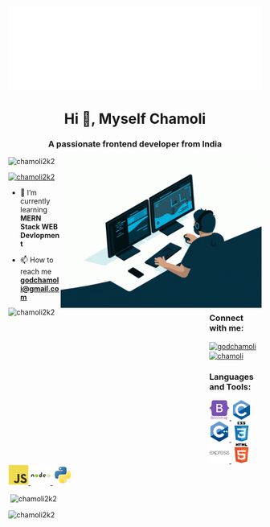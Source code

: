 <img align = "center" src = "banner.png">
<h1 align="center">Hi 👋, Myself Chamoli</h1>
<h3 align="center">A passionate frontend developer from India</h3>
<img align = "right" src = "coding.gif" width = "400" >

<p align="left"> <img src="https://komarev.com/ghpvc/?username=chamoli2k2&label=Profile%20views&color=0e75b6&style=flat" alt="chamoli2k2" /> </p>

<p><img align="left" width = "400" height = "300" src="https://github-readme-stats.vercel.app/api/top-langs?username=chamoli2k2&show_icons=true&locale=en&layout=compact" alt="chamoli2k2" /></p>

<p align="left"> <a href="https://github.com/ryo-ma/github-profile-trophy"><img src="https://github-profile-trophy.vercel.app/?username=chamoli2k2" alt="chamoli2k2" /></a> </p>

- 🌱 I’m currently learning **MERN Stack WEB Devlopment**

- 📫 How to reach me **godchamoli@gmail.com**

<h3 align="left">Connect with me:</h3>
<p align="left">
<a href="https://www.leetcode.com/godchamoli" target="blank"><img align="center" src="https://raw.githubusercontent.com/rahuldkjain/github-profile-readme-generator/master/src/images/icons/Social/leet-code.svg" alt="godchamoli" height="30" width="40" /></a>
<a href="https://auth.geeksforgeeks.org/user/chamoli" target="blank"><img align="center" src="https://raw.githubusercontent.com/rahuldkjain/github-profile-readme-generator/master/src/images/icons/Social/geeks-for-geeks.svg" alt="chamoli" height="30" width="40" /></a>
</p>

<h3 align="left">Languages and Tools:</h3>
<p align="left"> <a href="https://getbootstrap.com" target="_blank" rel="noreferrer"> <img src="https://raw.githubusercontent.com/devicons/devicon/master/icons/bootstrap/bootstrap-plain-wordmark.svg" alt="bootstrap" width="40" height="40"/> </a> <a href="https://www.cprogramming.com/" target="_blank" rel="noreferrer"> <img src="https://raw.githubusercontent.com/devicons/devicon/master/icons/c/c-original.svg" alt="c" width="40" height="40"/> </a> <a href="https://www.w3schools.com/cpp/" target="_blank" rel="noreferrer"> <img src="https://raw.githubusercontent.com/devicons/devicon/master/icons/cplusplus/cplusplus-original.svg" alt="cplusplus" width="40" height="40"/> </a> <a href="https://www.w3schools.com/css/" target="_blank" rel="noreferrer"> <img src="https://raw.githubusercontent.com/devicons/devicon/master/icons/css3/css3-original-wordmark.svg" alt="css3" width="40" height="40"/> </a> <a href="https://expressjs.com" target="_blank" rel="noreferrer"> <img src="https://raw.githubusercontent.com/devicons/devicon/master/icons/express/express-original-wordmark.svg" alt="express" width="40" height="40"/> </a> <a href="https://www.w3.org/html/" target="_blank" rel="noreferrer"> <img src="https://raw.githubusercontent.com/devicons/devicon/master/icons/html5/html5-original-wordmark.svg" alt="html5" width="40" height="40"/> </a> <a href="https://developer.mozilla.org/en-US/docs/Web/JavaScript" target="_blank" rel="noreferrer"> <img src="https://raw.githubusercontent.com/devicons/devicon/master/icons/javascript/javascript-original.svg" alt="javascript" width="40" height="40"/> </a> <a href="https://nodejs.org" target="_blank" rel="noreferrer"> <img src="https://raw.githubusercontent.com/devicons/devicon/master/icons/nodejs/nodejs-original-wordmark.svg" alt="nodejs" width="40" height="40"/> </a> <a href="https://www.python.org" target="_blank" rel="noreferrer"> <img src="https://raw.githubusercontent.com/devicons/devicon/master/icons/python/python-original.svg" alt="python" width="40" height="40"/> </a> </p>

<p>&nbsp;<img align="center" src="https://github-readme-stats.vercel.app/api?username=chamoli2k2&show_icons=true&locale=en" alt="chamoli2k2" /></p>

<p><img align="center" src="https://github-readme-streak-stats.herokuapp.com/?user=chamoli2k2&" alt="chamoli2k2" /></p>
